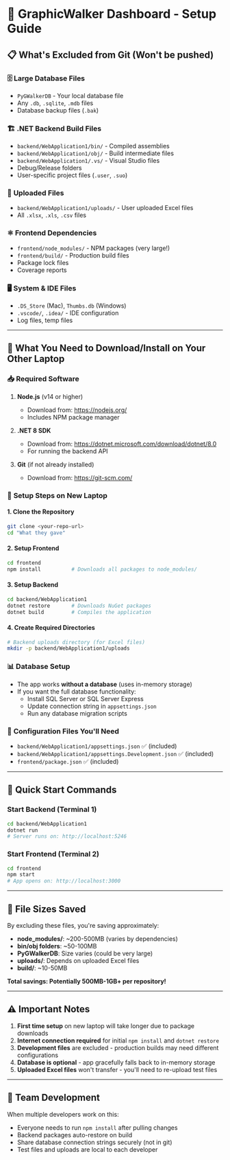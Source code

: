 # 🚀 GraphicWalker Dashboard - Setup Guide

## 📋 What's Excluded from Git (Won't be pushed)

### 🗄️ **Large Database Files**
- `PyGWalkerDB` - Your local database file
- Any `.db`, `.sqlite`, `.mdb` files
- Database backup files (`.bak`)

### 🏗️ **.NET Backend Build Files** 
- `backend/WebApplication1/bin/` - Compiled assemblies
- `backend/WebApplication1/obj/` - Build intermediate files
- `backend/WebApplication1/.vs/` - Visual Studio files
- Debug/Release folders
- User-specific project files (`.user`, `.suo`)

### 📁 **Uploaded Files**
- `backend/WebApplication1/uploads/` - User uploaded Excel files
- All `.xlsx`, `.xls`, `.csv` files

### ⚛️ **Frontend Dependencies**
- `frontend/node_modules/` - NPM packages (very large!)
- `frontend/build/` - Production build files
- Package lock files
- Coverage reports

### 🖥️ **System & IDE Files**
- `.DS_Store` (Mac), `Thumbs.db` (Windows)
- `.vscode/`, `.idea/` - IDE configuration
- Log files, temp files

---

## 🔧 What You Need to Download/Install on Your Other Laptop

### 📥 **Required Software**
1. **Node.js** (v14 or higher)
   - Download from: https://nodejs.org/
   - Includes NPM package manager

2. **.NET 8 SDK**
   - Download from: https://dotnet.microsoft.com/download/dotnet/8.0
   - For running the backend API

3. **Git** (if not already installed)
   - Download from: https://git-scm.com/

### 🔧 **Setup Steps on New Laptop**

#### 1. Clone the Repository
```bash
git clone <your-repo-url>
cd "What they gave"
```

#### 2. Setup Frontend
```bash
cd frontend
npm install          # Downloads all packages to node_modules/
```

#### 3. Setup Backend
```bash
cd backend/WebApplication1
dotnet restore       # Downloads NuGet packages
dotnet build         # Compiles the application
```

#### 4. Create Required Directories
```bash
# Backend uploads directory (for Excel files)
mkdir -p backend/WebApplication1/uploads
```

### 📊 **Database Setup**
- The app works **without a database** (uses in-memory storage)
- If you want the full database functionality:
  - Install SQL Server or SQL Server Express
  - Update connection string in `appsettings.json`
  - Run any database migration scripts

### 📝 **Configuration Files You'll Need**
- `backend/WebApplication1/appsettings.json` ✅ (included)
- `backend/WebApplication1/appsettings.Development.json` ✅ (included)
- `frontend/package.json` ✅ (included)

---

## 🎯 **Quick Start Commands**

### Start Backend (Terminal 1)
```bash
cd backend/WebApplication1
dotnet run
# Server runs on: http://localhost:5246
```

### Start Frontend (Terminal 2)  
```bash
cd frontend
npm start
# App opens on: http://localhost:3000
```

---

## 💾 **File Sizes Saved**

By excluding these files, you're saving approximately:
- **node_modules/**: ~200-500MB (varies by dependencies)
- **bin/obj folders**: ~50-100MB
- **PyGWalkerDB**: Size varies (could be very large)
- **uploads/**: Depends on uploaded Excel files
- **build/**: ~10-50MB

**Total savings: Potentially 500MB-1GB+ per repository!**

---

## ⚠️ **Important Notes**

1. **First time setup** on new laptop will take longer due to package downloads
2. **Internet connection required** for initial `npm install` and `dotnet restore`
3. **Development files** are excluded - production builds may need different configurations
4. **Database is optional** - app gracefully falls back to in-memory storage
5. **Uploaded Excel files** won't transfer - you'll need to re-upload test files

---

## 🤝 **Team Development**

When multiple developers work on this:
- Everyone needs to run `npm install` after pulling changes
- Backend packages auto-restore on build
- Share database connection strings securely (not in git)
- Test files and uploads are local to each developer